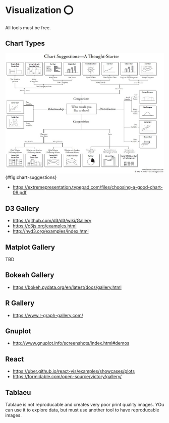 # Visualization :o: 

All tools must be free.

## Chart Types

![Visualisation](images/which-chart-when.jpeg){#fig:chart-suggestions}

* <https://extremepresentation.typepad.com/files/choosing-a-good-chart-09.pdf>

## D3 Gallery

* <https://github.com/d3/d3/wiki/Gallery>
* <https://c3js.org/examples.html>
* <http://nvd3.org/examples/index.html>

## Matplot Gallery

TBD

## Bokeah Gallery

* <https://bokeh.pydata.org/en/latest/docs/gallery.html>

## R Gallery

* <https://www.r-graph-gallery.com/>

## Gnuplot

* <http://www.gnuplot.info/screenshots/index.html#demos>

## React

* <https://uber.github.io/react-vis/examples/showcases/plots>
* <https://formidable.com/open-source/victory/gallery/>

## Tablaeu

Tablaue is not reproducable and creates very poor print quality images. YOu can use it to explore data, but must use another tool to have reproducable images.
